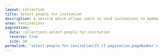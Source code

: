 ```yaml
---
layout: collection
title: Select people for invitation
description: A service which allows users to send invitations to members of the public
area: Vaccinations
pagination:
  data: collections.select-people-for-invitation
  reverse: true
  size: 50
permalink: "select-people-for-invitation/{% if pagination.pageNumber > 0 %}page/{{ pagination.pageNumber + 1 }}{% endif %}/"
---
```

